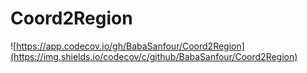 # Coord2Region

![https://app.codecov.io/gh/BabaSanfour/Coord2Region](https://img.shields.io/codecov/c/github/BabaSanfour/Coord2Region)